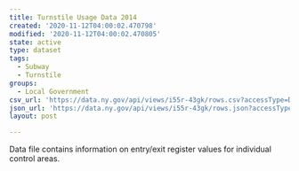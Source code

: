 ```yaml
---
title: Turnstile Usage Data 2014
created: '2020-11-12T04:00:02.470798'
modified: '2020-11-12T04:00:02.470805'
state: active
type: dataset
tags:
  - Subway
  - Turnstile
groups:
  - Local Government
csv_url: 'https://data.ny.gov/api/views/i55r-43gk/rows.csv?accessType=DOWNLOAD'
json_url: 'https://data.ny.gov/api/views/i55r-43gk/rows.json?accessType=DOWNLOAD'
layout: post

---
```

Data file contains information on entry/exit register values for individual control areas.
